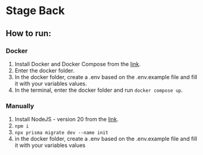 # Stage Back

## How to run:

### Docker

1. Install Docker and Docker Compose from the [link](https://www.docker.com/products/docker-desktop/).
2. Enter the docker folder.
3. In the docker folder, create a .env based on the .env.example file and fill it with your variables values.
4. In the terminal, enter the docker folder and run `docker compose up`.

### Manually

1. Install NodeJS - version 20 from the [link](https://nodejs.org/en/download).
2. `npm i`
3. `npx prisma migrate dev --name init`
4. in the docker folder, create a .env based on the .env.example file and fill it with your variables values
